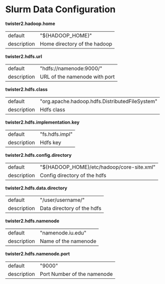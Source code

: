 # Slurm Data Configuration

**twister2.hadoop.home**
<table><tr><td>default</td><td>"${HADOOP_HOME}"</td><tr><td>description</td><td>Home directory of the hadoop</td></table>

**twister2.hdfs.url**
<table><tr><td>default</td><td>"hdfs://namenode:9000/"</td><tr><td>description</td><td>URL of the namenode with port</td></table>

**twister2.hdfs.class**
<table><tr><td>default</td><td>"org.apache.hadoop.hdfs.DistributedFileSystem"</td><tr><td>description</td><td>Hdfs class</td></table>

**twister2.hdfs.implementation.key**
<table><tr><td>default</td><td>"fs.hdfs.impl"</td><tr><td>description</td><td>Hdfs key</td></table>

**twister2.hdfs.config.directory**
<table><tr><td>default</td><td>"${HADOOP_HOME}/etc/hadoop/core-site.xml"</td><tr><td>description</td><td>Config directory of the hdfs</td></table>

**twister2.hdfs.data.directory**
<table><tr><td>default</td><td>"/user/username/"</td><tr><td>description</td><td>Data directory of the hdfs</td></table>

**twister2.hdfs.namenode**
<table><tr><td>default</td><td>"namenode.iu.edu"</td><tr><td>description</td><td>Name of the namenode</td></table>

**twister2.hdfs.namenode.port**
<table><tr><td>default</td><td>"9000"</td><tr><td>description</td><td>Port Number of the namenode</td></table>

